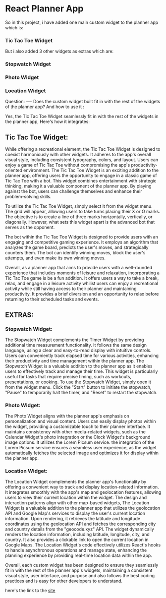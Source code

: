 # React Planner App

So in this project, i have added one main custom widget to the planner app which is:

### Tic Tac Toe Widget

But i also added 3 other widgets as extras which are:

### Stopwatch Widget
### Photo Widget
### Location Widget

Question:
--- Does the custom widget built fit in with the rest of the widgets of the planner app? And how to use it
:

Yes, the Tic Tac Toe Widget seamlessly fit in with the rest of the widgets in the planner app, Here's how it integrates:

## Tic Tac Toe Widget: 

While offering a recreational element, the Tic Tac Toe Widget is designed to coexist harmoniously with other widgets. It adheres to the app's overall visual style, including consistent typography, colors, and layout. Users can enjoy a game of Tic Tac Toe without compromising the app's productivity-oriented environment. The Tic Tac Toe Widget is an exciting addition to the planner app, offering users the opportunity to engage in a classic game of Tic Tac Toe with a bot. This widget combines entertainment with strategic thinking, making it a valuable component of the planner app. By playing against the bot, users can challenge themselves and enhance their problem-solving skills.

To utilize the Tic Tac Toe Widget, simply select it from the widget menu. The grid will appear, allowing users to take turns placing their X or O marks. The objective is to create a line of three marks horizontally, vertically, or diagonally. However, what sets this widget apart is the advanced bot that serves as the opponent.

The bot within the Tic Tac Toe Widget is designed to provide users with an engaging and competitive gaming experience. It employs an algorithm that analyzes the game board, predicts the user's moves, and strategically counters them. The bot can identify winning moves, block the user's attempts, and even make its own winning moves.

Overall, as a planner app that aims to provide users with a well-rounded experience that includes moments of leisure and relaxation, incorporating a Tic Tac Toe game is be a fun addition. It offers users a way to take a break, relax, and engage in a leisure activity whilist users can enjoy a recreational activity while still having access to their planner and maintaining productivity. It provides a brief diversion and an opportunity to relax before returning to their scheduled tasks and events.

## EXTRAS:

### Stopwatch Widget: 
The Stopwatch Widget complements the Timer Widget by providing additional time measurement functionality. It follows the same design language, using a clear and easy-to-read display with intuitive controls. Users can conveniently track elapsed time for various activities, enhancing their productivity and time management within the planner app. The Stopwatch Widget is a valuable addition to the planner app as it enables users to effectively track and manage their time. This widget is particularly useful for tasks that require precise timing, such as workouts, presentations, or cooking. To use the Stopwatch Widget, simply open it from the widget menu. Click the "Start" button to initiate the stopwatch, "Pause" to temporarily halt the timer, and "Reset" to restart the stopwatch.

### Photo Widget: 
The Photo Widget aligns with the planner app's emphasis on personalization and visual content. Users can easily  display photos within the widget, providing a customizable touch to their planner interface. It maintains consistency with other media-related widgets, such as the Calendar Widget's photo integration or the Clock Widget's background image options. It utilizes the Lorem Picsum service. the integration of the Lorem Picsum service ensures a seamless user experience, as the widget automatically fetches the selected image and optimizes it for display within the planner app. 

### Location Widget: 
The Location Widget complements the planner app's functionality by offering a convenient way to track and display location-related information. It integrates smoothly with the app's map and geolocation features, allowing users to view their current location within the widget. The design and interaction patterns align with other map-based widgets, The Location Widget is a valuable addition to the planner app that utilizes the geolocation API and Google Map's services to display the user's current location information. Upon rendering, it retrieves the latitude and longitude coordinates using the geolocation API and fetches the corresponding city and country details from the "geocode.xyz" API. The widget dynamically renders the location information, including latitude, longitude, city, and country. It also provides a clickable link to open the current location in Google Maps. The Location Widget's code effectively utilizes React's hooks to handle asynchronous operations and manage state, enhancing the planning experience by providing real-time location data within the app.

Overall, each custom widget has been designed to ensure they seamlessly fit in with the rest of the planner app's widgets, maintaining a consistent visual style, user interface, and purpose and also follows the best coding practices and is easy for other developers to understand.

here's the link to the [site](https://roy-planner-app-extended.web.app/)
